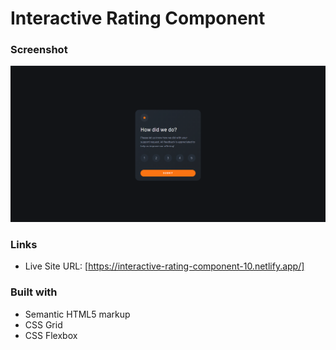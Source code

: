 # Interactive Rating Component

### Screenshot

![](Screenshot/Screenshot.png)

### Links

- Live Site URL: [https://interactive-rating-component-10.netlify.app/]

### Built with

- Semantic HTML5 markup
- CSS Grid
- CSS Flexbox



